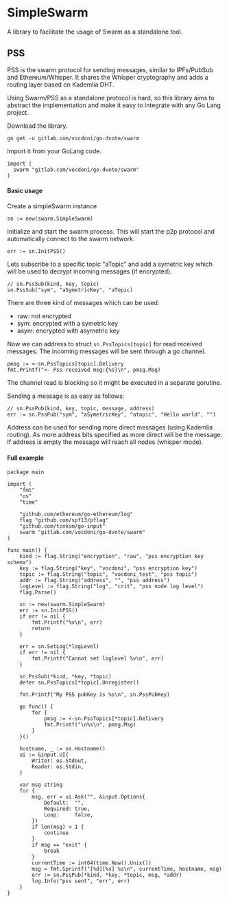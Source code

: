 # SimpleSwarm

A library to facilitate the usage of Swarm as a standalone tool.

## PSS

PSS is the swarm protocol for sending messages, similar to IPFs/PubSub and Ethereum/Whisper.
It shares the Whisper cryptography and adds a routing layer based on Kademlia DHT.

Using Swarm/PSS as a standalone protocol is hard, so this library aims to abstract the implementation and make it easy to integrate with any Go Lang project. 

Download the library.
```
go get -u gitlab.com/vocdoni/go-dvote/swarm
```

Import it from your GoLang code.

```
import ( 
  swarm "gitlab.com/vocdoni/go-dvote/swarm" 
)
```

#### Basic usage

Create a simpleSwarm instance
```
sn := new(swarm.SimpleSwarm)
```

Initialize and start the swarm process. This will start the p2p protocol and automatically connect to the swarm network.
```
err := sn.InitPSS()
```

Lets subscribe to a specific topic "aTopic" and add a symetric key which will be used to decrypt incoming messages (if encrypted).

```
// sn.PssSub(kind, key, topic)
sn.PssSub("sym", "aSymetricKey", "aTopic)
```

There are three kind of messages which can be used:

+ raw: not encrypted
+ sym: encrypted with a symetric key
+ asym: encrypted with asymetric key


Now we can address to struct `sn.PssTopics[topic]` for read received messages. The incoming messages will be sent through a go channel.

```
pmsg := <-sn.PssTopics[topic].Delivery
fmt.Printf("<- Pss received msg:{%s}\n", pmsg.Msg)
```
The channel read is blocking so it might be executed in a separate gorutine.

Sending a message is as easy as follows:

```
// sn.PssPub(kind, key, topic, message, address)
err := sn.PssPub("sym", "aSymetricKey", "atopic", "Hello world", "")
```
Address can be used for sending more direct messages (using Kademlia routing). As more address bits specified as more direct will be the message. If address is empty the message will reach all nodes (whisper mode).

#### Full example

```
package main

import (
	"fmt"
	"os"
	"time"

	"github.com/ethereum/go-ethereum/log"
	flag "github.com/spf13/pflag"
	"github.com/tcnksm/go-input"
	swarm "gitlab.com/vocdoni/go-dvote/swarm"
)

func main() {
	kind := flag.String("encryption", "raw", "pss encryption key schema")
	key := flag.String("key", "vocdoni", "pss encryption key")
	topic := flag.String("topic", "vocdoni_test", "pss topic")
	addr := flag.String("address", "", "pss address")
	logLevel := flag.String("log", "crit", "pss node log level")
	flag.Parse()

	sn := new(swarm.SimpleSwarm)
	err := sn.InitPSS()
	if err != nil {
		fmt.Printf("%v\n", err)
		return
	}

	err = sn.SetLog(*logLevel)
	if err != nil {
		fmt.Printf("Cannot set loglevel %v\n", err)
	}

	sn.PssSub(*kind, *key, *topic)
	defer sn.PssTopics[*topic].Unregister()

	fmt.Printf("My PSS pubKey is %s\n", sn.PssPubKey)

	go func() {
		for {
			pmsg := <-sn.PssTopics[*topic].Delivery
			fmt.Printf("\n%s\n", pmsg.Msg)
		}
	}()

	hostname, _ := os.Hostname()
	ui := &input.UI{
		Writer: os.Stdout,
		Reader: os.Stdin,
	}

	var msg string
	for {
		msg, err = ui.Ask("", &input.Options{
			Default:  "",
			Required: true,
			Loop:     false,
		})
		if len(msg) < 1 {
			continue
		}
		if msg == "exit" {
			break
		}
		currentTime := int64(time.Now().Unix())
		msg = fmt.Sprintf("[%d][%s] %s\n", currentTime, hostname, msg)
		err := sn.PssPub(*kind, *key, *topic, msg, *addr)
		log.Info("pss sent", "err", err)
	}
}

```

